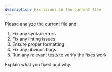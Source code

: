 ```yaml
---
description: Fix issues in the current file
---
```


Please analyze the current file and:
1. Fix any syntax errors
2. Fix any linting issues
3. Ensure proper formatting
4. Fix any obvious bugs
5. Run any relevant tests to verify the fixes work

Explain what you fixed and why.